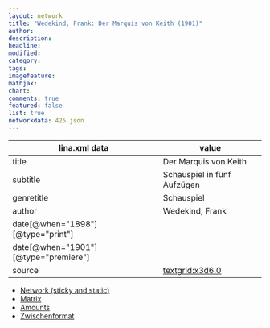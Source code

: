 ```yaml
---
layout: network
title: "Wedekind, Frank: Der Marquis von Keith (1901)"
author:
description:
headline:
modified:
category:
tags:
imagefeature: 
mathjax: 
chart: 
comments: true
featured: false
list: true
networkdata: 425.json
---
```

lina.xml data  | value
------------- | -------------
title|Der Marquis von Keith
subtitle|Schauspiel in fünf Aufzügen
genretitle|Schauspiel
author|Wedekind, Frank
date[@when="1898"][@type="print"]|
date[@when="1901"][@type="premiere"]|
source|[textgrid:x3d6.0](https://textgridlab.org/1.0/tgcrud-public/rest/textgrid:x3d6.0/data)



* [Network (sticky and static)](/network425)
* [Matrix](/matrix425)
* [Amounts](/amount425)
* [Zwischenformat](/lina425 )
